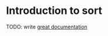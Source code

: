 # Introduction to sort

TODO: write [great documentation](http://jacobian.org/writing/what-to-write/)

